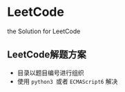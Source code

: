 # LeetCode
the Solution for LeetCode

## LeetCode解题方案
- 目录以题目编号进行组织
- 使用 `python3 `或者 `ECMAScript6` 解决
